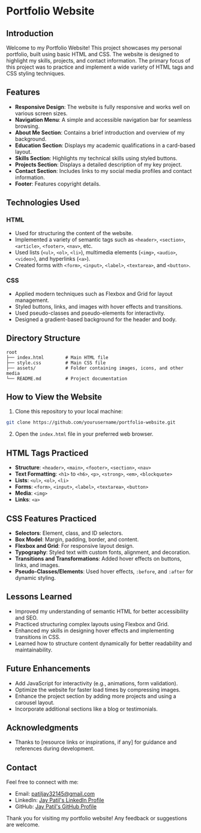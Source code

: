 # Portfolio Website

## Introduction

Welcome to my Portfolio Website! This project showcases my personal portfolio, built using basic HTML and CSS. The website is designed to highlight my skills, projects, and contact information. The primary focus of this project was to practice and implement a wide variety of HTML tags and CSS styling techniques.

## Features

- **Responsive Design**: The website is fully responsive and works well on various screen sizes.
- **Navigation Menu**: A simple and accessible navigation bar for seamless browsing.
- **About Me Section**: Contains a brief introduction and overview of my background.
- **Education Section**: Displays my academic qualifications in a card-based layout.
- **Skills Section**: Highlights my technical skills using styled buttons.
- **Projects Section**: Displays a detailed description of my key project.
- **Contact Section**: Includes links to my social media profiles and contact information.
- **Footer**: Features copyright details.

## Technologies Used

### HTML

- Used for structuring the content of the website.
- Implemented a variety of semantic tags such as `<header>`, `<section>`, `<article>`, `<footer>`, `<nav>`, etc.
- Used lists (`<ul>`, `<ol>`, `<li>`), multimedia elements (`<img>`, `<audio>`, `<video>`), and hyperlinks (`<a>`).
- Created forms with `<form>`, `<input>`, `<label>`, `<textarea>`, and `<button>`.

### CSS

- Applied modern techniques such as Flexbox and Grid for layout management.
- Styled buttons, links, and images with hover effects and transitions.
- Used pseudo-classes and pseudo-elements for interactivity.
- Designed a gradient-based background for the header and body.

## Directory Structure

```
root
├── index.html        # Main HTML file
├── style.css         # Main CSS file
├── assets/           # Folder containing images, icons, and other media
└── README.md         # Project documentation
```

## How to View the Website

1. Clone this repository to your local machine:

```bash
git clone https://github.com/yourusername/portfolio-website.git
```

2. Open the `index.html` file in your preferred web browser.

## HTML Tags Practiced

- **Structure**: `<header>`, `<main>`, `<footer>`, `<section>`, `<nav>`
- **Text Formatting**: `<h1>` to `<h6>`, `<p>`, `<strong>`, `<em>`, `<blockquote>`
- **Lists**: `<ul>`, `<ol>`, `<li>`
- **Forms**: `<form>`, `<input>`, `<label>`, `<textarea>`, `<button>`
- **Media**: `<img>`
- **Links**: `<a>`

## CSS Features Practiced

- **Selectors**: Element, class, and ID selectors.
- **Box Model**: Margin, padding, border, and content.
- **Flexbox and Grid**: For responsive layout design.
- **Typography**: Styled text with custom fonts, alignment, and decoration.
- **Transitions and Transformations**: Added hover effects on buttons, links, and images.
- **Pseudo-Classes/Elements**: Used hover effects, `:before`, and `:after` for dynamic styling.

## Lessons Learned

- Improved my understanding of semantic HTML for better accessibility and SEO.
- Practiced structuring complex layouts using Flexbox and Grid.
- Enhanced my skills in designing hover effects and implementing transitions in CSS.
- Learned how to structure content dynamically for better readability and maintainability.

## Future Enhancements

- Add JavaScript for interactivity (e.g., animations, form validation).
- Optimize the website for faster load times by compressing images.
- Enhance the project section by adding more projects and using a carousel layout.
- Incorporate additional sections like a blog or testimonials.

## Acknowledgments

- Thanks to [resource links or inspirations, if any] for guidance and references during development.

## Contact

Feel free to connect with me:

- Email: patiljay32145@gmail.com
- LinkedIn: [Jay Patil's LinkedIn Profile](https://www.linkedin.com/in/jay-patil-4ab857326/)
- GitHub: [Jay Patil's GitHub Profile](https://github.com/JayPatil165)

Thank you for visiting my portfolio website! Any feedback or suggestions are welcome.
